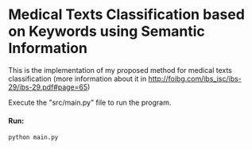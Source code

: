 # Medical Texts Classification based on Keywords using Semantic Information
This is the implementation of my proposed method for medical texts classification (more information about it in http://foibg.com/ibs_isc/ibs-29/ibs-29.pdf#page=65)

Execute the "src/main.py" file to run the program.
#### Run:
``python main.py``
